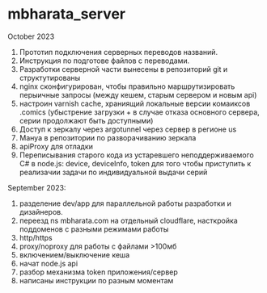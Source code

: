 # mbharata_server

October 2023
1. Прототип подключения серверных переводов названий.
2. Инструкция по подготове файлов с переводами.
3. Разработки серверной части вынесены в репозиторий git и структутированы
4. nginx сконфигурирован, чтобы правильно маршрутизировать перыичные запросы (между кешем, старым сервером и новым api)
5. настроин varnish cache, храниящий локальные версии комаиксов .comics (убыстрение загрузки + в случае отказа основного сервера, серии продолжают быть доступными)
6. Доступ к зеркалу через argotunnel через сервер в регионе us
7. Мануа в репозитории по разворачиванию зеркала
8. apiProxy для отладки
9. Переписывания старого кода из устаревшего неподдерживаемого C# в node.js: device, deviceInfo, token для того чтобы приступить к реализачии задачи по индивидуальной выдачи серий


September 2023:
1. разделение dev/app для параллельной работы разработки и дизайнеров.
2. переезд ns mbharata.com на отдельный cloudflare, насткройка поддоменов с разными режимами работы
3. http/https
4. proxy/noproxy для работы с файлами >100мб
5. включением/выключение кеша
6. начат node.js api
7. разбор механизма token приложения/сервер
8. написаны инструкции по разным моментам
